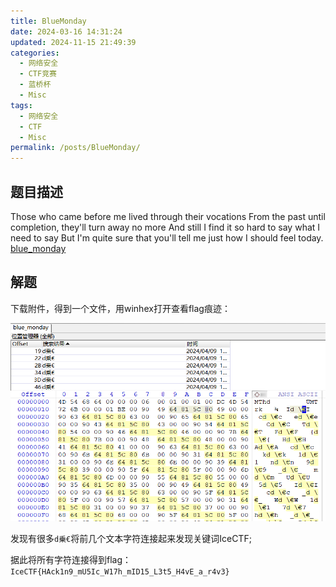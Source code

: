 ```yaml
---
title: BlueMonday
date: 2024-03-16 14:31:24
updated: 2024-11-15 21:49:39
categories:
  - 网络安全
  - CTF竞赛
  - 蓝桥杯
  - Misc
tags:
  - 网络安全
  - CTF
  - Misc
permalink: /posts/BlueMonday/
---
```

## 题目描述

Those who came before me lived through their vocations From the past until completion, they'll turn away no more And still I find it so hard to say what I need to say But I'm quite sure that you'll tell me just how I should feel today.[ blue_monday](https://static2.ichunqiu.com/icq/resources/fileupload/CTF/IceCTF/misc/blue_monday)



## 解题

下载附件，得到一个文件，用winhex打开查看flag痕迹：

![image-20240409162618804](BlueMonday/image-20240409162618804.png)



发现有很多`d乗€`将前几个文本字符连接起来发现关键词IceCTF;

据此将所有字符连接得到flag：`IceCTF{HAck1n9_mU5Ic_W17h_mID15_L3t5_H4vE_a_r4v3}`



